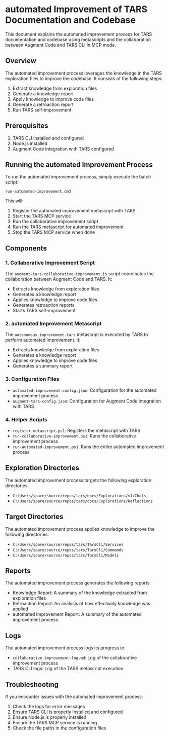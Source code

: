 ﻿# automated Improvement of TARS Documentation and Codebase

This document explains the automated improvement process for TARS documentation and codebase using metascripts and the collaboration between Augment Code and TARS CLI in MCP mode.

## Overview

The automated improvement process leverages the knowledge in the TARS exploration files to improve the codebase. It consists of the following steps:

1. Extract knowledge from exploration files
2. Generate a knowledge report
3. Apply knowledge to improve code files
4. Generate a retroaction report
5. Run TARS self-improvement

## Prerequisites

1. TARS CLI installed and configured
2. Node.js installed
3. Augment Code integration with TARS configured

## Running the automated Improvement Process

To run the automated improvement process, simply execute the batch script:

```
run-automated-improvement.cmd
```

This will:

1. Register the automated improvement metascript with TARS
2. Start the TARS MCP service
3. Run the collaborative improvement script
4. Run the TARS metascript for automated improvement
5. Stop the TARS MCP service when done

## Components

### 1. Collaborative Improvement Script

The `augment-tars-collaborative-improvement.js` script coordinates the collaboration between Augment Code and TARS. It:

- Extracts knowledge from exploration files
- Generates a knowledge report
- Applies knowledge to improve code files
- Generates retroaction reports
- Starts TARS self-improvement

### 2. automated Improvement Metascript

The `autonomous_improvement.tars` metascript is executed by TARS to perform automated improvement. It:

- Extracts knowledge from exploration files
- Generates a knowledge report
- Applies knowledge to improve code files
- Generates a summary report

### 3. Configuration Files

- `automated-improvement-config.json`: Configuration for the automated improvement process
- `augment-tars-config.json`: Configuration for Augment Code integration with TARS

### 4. Helper Scripts

- `register-metascript.ps1`: Registers the metascript with TARS
- `run-collaborative-improvement.ps1`: Runs the collaborative improvement process
- `run-automated-improvement.ps1`: Runs the entire automated improvement process

## Exploration Directories

The automated improvement process targets the following exploration directories:

- `C:/Users/spare/source/repos/tars/docs/Explorations/v1/Chats`
- `C:/Users/spare/source/repos/tars/docs/Explorations/Reflections`

## Target Directories

The automated improvement process applies knowledge to improve the following directories:

- `C:/Users/spare/source/repos/tars/TarsCli/Services`
- `C:/Users/spare/source/repos/tars/TarsCli/Commands`
- `C:/Users/spare/source/repos/tars/TarsCli/Models`

## Reports

The automated improvement process generates the following reports:

- Knowledge Report: A summary of the knowledge extracted from exploration files
- Retroaction Report: An analysis of how effectively knowledge was applied
- automated Improvement Report: A summary of the automated improvement process

## Logs

The automated improvement process logs its progress to:

- `collaborative-improvement-log.md`: Log of the collaborative improvement process
- TARS CLI logs: Log of the TARS metascript execution

## Troubleshooting

If you encounter issues with the automated improvement process:

1. Check the logs for error messages
2. Ensure TARS CLI is properly installed and configured
3. Ensure Node.js is properly installed
4. Ensure the TARS MCP service is running
5. Check the file paths in the configuration files
